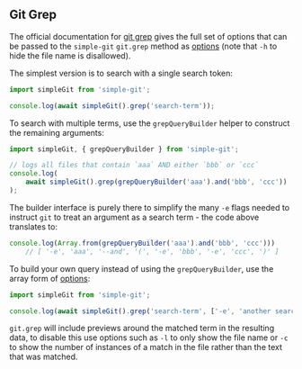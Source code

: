 ## Git Grep

The official documentation for [git grep](https://git-scm.com/docs/git-grep) gives the full set of options that can be passed to the `simple-git` `git.grep` method as [options](../readme.md#how-to-specify-options) (note that `-h` to hide the file name is disallowed).

The simplest version is to search with a single search token:

```typescript
import simpleGit from 'simple-git';

console.log(await simpleGit().grep('search-term'));
```

To search with multiple terms, use the `grepQueryBuilder` helper to construct the remaining arguments:

```typescript
import simpleGit, { grepQueryBuilder } from 'simple-git';

// logs all files that contain `aaa` AND either `bbb` or `ccc`
console.log(
    await simpleGit().grep(grepQueryBuilder('aaa').and('bbb', 'ccc'))
);
```

The builder interface is purely there to simplify the many `-e` flags needed to instruct `git` to treat an argument as a search term - the code above translates to:

```typescript
console.log(Array.from(grepQueryBuilder('aaa').and('bbb', 'ccc')))
    // [ '-e', 'aaa', '--and', '(', '-e', 'bbb', '-e', 'ccc', ')' ]
```

To build your own query instead of using the `grepQueryBuilder`, use the array form of [options](../readme.md#how-to-specify-options):

```typescript
import simpleGit from 'simple-git';

console.log(await simpleGit().grep('search-term', ['-e', 'another search term']));
```

`git.grep` will include previews around the matched term in the resulting data, to disable this use options such as `-l` to only show the file name or `-c` to show the number of instances of a match in the file rather than the text that was matched.

